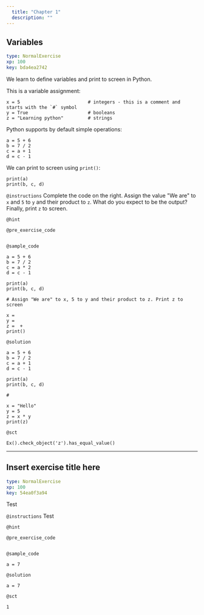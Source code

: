 ```yaml
---
  title: "Chapter 1"
  description: ""
---
```


## Variables

```yaml
type: NormalExercise 
xp: 100 
key: bda4ea2742   
```


We learn to define variables and print to screen in Python.

This is a variable assignment:
```
x = 5                         # integers - this is a comment and starts with the `#` symbol
y = True                      # booleans
z = "Learning python"         # strings
```
Python supports by default simple operations:
```
a = 5 + 6
b = 7 / 2
c = a + 1
d = c - 1
```
We can print to screen using `print()`:
```
print(a)
print(b, c, d)
```


`@instructions`
Complete the code on the right. Assign the value "We are" to `x` and `5` to `y` and their product to `z`. What do you expect to be the output?  Finally, print `z` to screen.

`@hint`


`@pre_exercise_code`

```{python}

```


`@sample_code`

```{python}
a = 5 + 6
b = 7 / 2
c = a * 2
d = c - 1 

print(a)
print(b, c, d)

# Assign "We are" to x, 5 to y and their product to z. Print z to screen

x = 
y = 
z =  + 
print()
```

`@solution`

```{python}
a = 5 + 6
b = 7 / 2
c = a + 1
d = c - 1 

print(a)
print(b, c, d)

# 

x = "Hello"
y = 5
z = x * y
print(z)
```

`@sct`

```{python}
Ex().check_object('z').has_equal_value()
```

---

## Insert exercise title here

```yaml
type: NormalExercise 
xp: 100 
key: 54ea0f3a94   
```


Test


`@instructions`
Test

`@hint`


`@pre_exercise_code`

```{python}

```


`@sample_code`

```{python}
a = 7
```

`@solution`

```{python}
a = 7
```

`@sct`

```{python}
1
```
